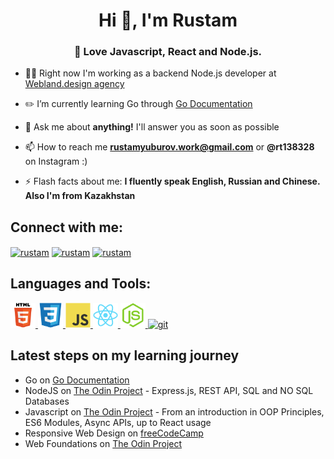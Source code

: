 <h1 align="center">Hi 👋, I'm Rustam</h1>
<h3 align="center">💞️ Love Javascript, React and Node.js.</h3>

- 👨‍💻 Right now I'm working as a backend Node.js developer at [Webland.design agency](https://webland.design/)

- ✏️ I’m currently learning Go through [Go Documentation](https://go.dev/doc/)

- 💬 Ask me about **anything!** I'll answer you as soon as possible

- 📫 How to reach me **rustamyuburov.work@gmail.com** or **@rt138328** on Instagram :)

- ⚡ Flash facts about me:  **I fluently speak English, Russian and Chinese. Also I'm from Kazakhstan**

## Connect with me:
<p align="left">
<a href="https://www.linkedin.com/in/rustam-yuburov/" target="_blank"><img align="center" src="https://cdn.jsdelivr.net/npm/simple-icons@3.0.1/icons/linkedin.svg" alt="rustam" height="30" width="40" /></a>
<a href="https://www.facebook.com/Rt138328" target="_blank"><img align="center" src="https://cdn.jsdelivr.net/npm/simple-icons@3.0.1/icons/facebook.svg" alt="rustam" height="30" width="40" /></a>
<a href="https://www.instagram.com/rt138328/" target="_blank"><img align="center" src="https://cdn.jsdelivr.net/npm/simple-icons@3.0.1/icons/instagram.svg" alt="rustam" height="30" width="40" /></a>
</p>

## Languages and Tools:

<a href="https://www.w3.org/html/" target="_blank"> <img src="https://raw.githubusercontent.com/devicons/devicon/master/icons/html5/html5-original-wordmark.svg" alt="html5" width="40" height="40"/> </a> 
<a href="https://www.w3schools.com/css/" target="_blank"> <img src="https://raw.githubusercontent.com/devicons/devicon/master/icons/css3/css3-original.svg" alt="css3" width="40" height="40"/> </a>
<a href="https://developer.mozilla.org/en-US/docs/Web/JavaScript" target="_blank"> <img src="https://raw.githubusercontent.com/devicons/devicon/master/icons/javascript/javascript-original.svg" alt="javascript" width="40" height="40"/> </a>
<a href="https://reactjs.org/" target="_blank"> <img src="https://raw.githubusercontent.com/devicons/devicon/master/icons/react/react-original.svg" alt="react" width="40" height="40"/> </a>
<a href="https://nodejs.org" target="_blank"> <img src="https://raw.githubusercontent.com/devicons/devicon/master/icons/nodejs/nodejs-original.svg" alt="nodejs" width="40" height="40"/> </a>
<a href="https://git-scm.com/" target="_blank"> <img src="https://www.vectorlogo.zone/logos/git-scm/git-scm-icon.svg" alt="git" width="40" height="40"/> </a>

</p>


## Latest steps on my learning journey
- Go on [Go Documentation](https://go.dev/doc/)
- NodeJS on [The Odin Project](https://theodinproject.com/courses/nodejs) - Express.js, REST API, SQL and NO SQL Databases
- Javascript on [The Odin Project](https://theodinproject.com/courses/javascript) - From an introduction in OOP Principles, ES6 Modules, Async APIs, up to React usage
- Responsive Web Design on [freeCodeCamp](https://www.freecodecamp.org/learn/)
- Web Foundations on [The Odin Project](https://theodinproject.com/paths/foundations)

<!---
RustamYuburov/RustamYuburov is a ✨ special ✨ repository because its `README.md` (this file) appears on your GitHub profile.
You can click the Preview link to take a look at your changes.
--->
